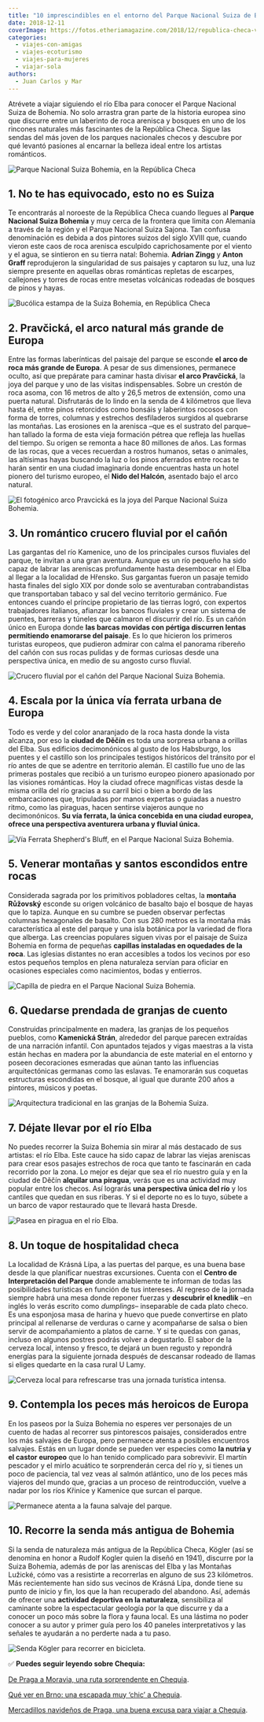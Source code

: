 ```yaml
---
title: "10 imprescindibles en el entorno del Parque Nacional Suiza de Bohemia"
date: 2018-12-11
coverImage: https://fotos.etheriamagazine.com/2018/12/republica-checa-viajes-mujeres-etheria-1.jpg
categories: 
  - viajes-con-amigas
  - viajes-ecoturismo
  - viajes-para-mujeres
  - viajar-sola
authors: 
  - Juan Carlos y Mar
---
```


Atrévete a viajar siguiendo el río Elba para conocer el Parque Nacional Suiza de 
Bohemia. No solo arrastra gran parte de la historia europea sino que discurre entre un 
laberinto de roca arenisca y bosques en uno de los rincones naturales más fascinantes de 
la República Checa. Sigue las sendas del más joven de los parques nacionales checos y 
descubre por qué levantó pasiones al encarnar la belleza ideal entre los artistas 
románticos. 

![Parque Nacional Suiza Bohemia, en la República Checa](https://fotos.etheriamagazine.com/2018/12/republica-checa-viajes-mujeres-etheria-1024x683.jpg "Uno de los rincones sorprendentes del Parque Nacional Suiza Bohemia (Rep. Checa).")

## 1\. No te has equivocado, esto no es Suiza

Te encontrarás al noroeste de la República Checa cuando llegues al **Parque Nacional 
Suiza Bohemia** y muy cerca de la frontera que limita con Alemania a través de la región 
y el Parque Nacional Suiza Sajona. Tan confusa denominación es debida a dos pintores 
suizos del siglo XVIII que, cuando vieron este caos de roca arenisca esculpido 
caprichosamente por el viento y el agua, se sintieron en su tierra natal: Bohemia. 
**Adrian Zingg** y **Anton Graff** reprodujeron la singularidad de sus paisajes y 
captaron su luz, una luz siempre presente en aquellas obras románticas repletas de 
escarpes, callejones y torres de rocas entre mesetas volcánicas rodeadas de bosques de 
pinos y hayas. 

![Bucólica estampa de la Suiza Bohemia, en República Checa](https://fotos.etheriamagazine.com/2018/12/republica-checa-viajes-mujeres-etheria-1-1024x683.jpg "Bucólica estampa de la Suiza Bohemia (República Checa).")

## 2\. Pravčická, el arco natural más grande de Europa

Entre las formas laberínticas del paisaje del parque se esconde **el arco de roca más 
grande de Europa**. A pesar de sus dimensiones, permanece oculto, así que prepárate para 
caminar hasta divisar **el arco Pravčická**, la joya del parque y uno de las visitas 
indispensables. Sobre un crestón de roca asoma, con 16 metros de alto y 26,5 metros de 
extensión, como una puerta natural. Disfrutarás de lo lindo en la senda de 4 kilómetros 
que lleva hasta él, entre pinos retorcidos como bonsáis y laberintos rocosos con forma 
de torres, columnas y estrechos desfiladeros surgidos al quebrarse las montañas. Las 
erosiones en la arenisca –que es el sustrato del parque– han tallado la forma de esta 
vieja formación pétrea que refleja las huellas del tiempo. Su origen se remonta a hace 
80 millones de años. Las formas de las rocas, que a veces recuerdan a rostros humanos, 
setas o animales, las altísimas hayas buscando la luz o los pinos aferrados entre rocas 
te harán sentir en una ciudad imaginaria donde encuentras hasta un hotel pionero del 
turismo europeo, el **Nido del Halcón**, asentado bajo el arco natural. 

![El fotogénico arco Pravcická es la joya del Parque Nacional Suiza Bohemia.](https://fotos.etheriamagazine.com/2018/12/republica-checa-arco-Pravcicka-etheria-magazine-1024x767.jpg "El fotogénico arco Pravcická es la joya del Parque Nacional Suiza Bohemia.")

## 3\. Un romántico crucero fluvial por el cañón

Las gargantas del río Kamenice, uno de los principales cursos fluviales del parque, te 
invitan a una gran aventura. Aunque es un río pequeño ha sido capaz de labrar las 
areniscas profundamente hasta desembocar en el Elba al llegar a la localidad de Hřensko. 
Sus gargantas fueron un pasaje temido hasta finales del siglo XIX por donde solo se 
aventuraban contrabandistas que transportaban tabaco y sal del vecino territorio 
germánico. Fue entonces cuando el príncipe propietario de las tierras logró, con 
expertos trabajadores italianos, afianzar los bancos fluviales y crear un sistema de 
puentes, barreras y túneles que calmaron el discurrir del río. Es un cañón único en 
Europa donde **las barcas movidas con pértiga discurren lentas permitiendo enamorarse 
del paisaje**. Es lo que hicieron los primeros turistas europeos, que pudieron admirar 
con calma el panorama ribereño del cañón con sus rocas pulidas y de formas curiosas 
desde una perspectiva única, en medio de su angosto curso fluvial. 

![Crucero fluvial por el cañón del Parque Nacional Suiza Bohemia.](https://fotos.etheriamagazine.com/2018/12/crucero-fluvial-cañon-republica-checa-1024x683.jpg "Crucero fluvial por el cañón del Parque Nacional Suiza Bohemia.")

## 4\. Escala por la única vía ferrata urbana de Europa

Todo es verde y del color anaranjado de la roca hasta donde la vista alcanza, por eso la 
**ciudad de Děčín** es toda una sorpresa urbana a orillas del Elba. Sus edificios 
decimonónicos al gusto de los Habsburgo, los puentes y el castillo son los principales 
testigos históricos del tránsito por el río antes de que se adentre en territorio 
alemán. El castillo fue uno de las primeras postales que recibió a un turismo europeo 
pionero apasionado por las visiones románticas. Hoy la ciudad ofrece magníficas vistas 
desde la misma orilla del río gracias a su carril bici o bien a bordo de las 
embarcaciones que, tripuladas por manos expertas o guiadas a nuestro ritmo, como las 
piraguas, hacen sentirse viajeros aunque no decimonónicos. **Su vía ferrata, la única 
concebida en una ciudad europea, ofrece una perspectiva aventurera urbana y fluvial 
única.** 

![Vía Ferrata Shepherd's Bluff, en el Parque Nacional Suiza Bohemia.](https://fotos.etheriamagazine.com/2018/12/escalada-via-ferrata-rep-checa-1024x683.jpg "Vía Ferrata Shepherd's Bluff, en el Parque Nacional Suiza Bohemia.")

## 5\. Venerar montañas y santos escondidos entre rocas

Considerada sagrada por los primitivos pobladores celtas, la **montaña Růžovský** 
esconde su origen volcánico de basalto bajo el bosque de hayas que lo tapiza. Aunque en 
su cumbre se pueden observar perfectas columnas hexagonales de basalto. Con sus 280 
metros es la montaña más característica al este del parque y una isla botánica por la 
variedad de flora que alberga. Las creencias populares siguen vivas por el paisaje de 
Suiza Bohemia en forma de pequeñas **capillas instaladas en oquedades de la roca**. Las 
iglesias distantes no eran accesibles a todos los vecinos por eso estos pequeños templos 
en plena naturaleza servían para oficiar en ocasiones especiales como nacimientos, bodas 
y entierros. 

![Capilla de piedra en el Parque Nacional Suiza Bohemia.](https://fotos.etheriamagazine.com/2018/12/viaje-mujeres-bohemia-suiza-rep-checa-1024x683.jpg "Capilla de piedra en el Parque Nacional Suiza Bohemia.")

## 6\. Quedarse prendada de granjas de cuento

Construidas principalmente en madera, las granjas de los pequeños pueblos, como 
**Kamenická Strán**, alrededor del parque parecen extraídas de una narración infantil. 
Con apuntados tejados y vigas maestras a la vista están hechas en madera por la 
abundancia de este material en el entorno y poseen decoraciones esmeradas que aúnan 
tanto las influencias arquitectónicas germanas como las eslavas. Te enamorarán sus 
coquetas estructuras escondidas en el bosque, al igual que durante 200 años a pintores, 
músicos y poetas. 

![Arquitectura tradicional en las granjas de la Bohemia Suiza.](https://fotos.etheriamagazine.com/2018/12/granjas-cuento-bohemia-suiza-1024x683.jpg "Arquitectura tradicional en las granjas de la Bohemia Suiza.")

## 7\. Déjate llevar por el río Elba

No puedes recorrer la Suiza Bohemia sin mirar al más destacado de sus artistas: el río 
Elba. Este cauce ha sido capaz de labrar las viejas areniscas para crear esos pasajes 
estrechos de roca que tanto te fascinarán en cada recorrido por la zona. Lo mejor es 
dejar que sea el río nuestro guía y en la ciudad de Děčín **alquilar una piragua**, 
verás que es una actividad muy popular entre los checos. Así lograrás **una perspectiva 
única del río** y los cantiles que quedan en sus riberas. Y si el deporte no es lo tuyo, 
súbete a un barco de vapor restaurado que te llevará hasta Dresde. 

![Pasea en piragua en el río Elba.](https://fotos.etheriamagazine.com/2018/12/rio-elba-rep-checa-1024x683.jpg "Pasea en piragua en el río Elba.")

## 8\. Un toque de hospitalidad checa

La localidad de Krásná Lípa, a las puertas del parque, es una buena base desde la que 
planificar nuestras excursiones. Cuenta con el **Centro de Interpretación del Parque** 
donde amablemente te informan de todas las posibilidades turísticas en función de tus 
intereses. Al regreso de la jornada siempre habrá una mesa donde reponer fuerzas y 
**descubrir el knedlík** –en inglés lo verás escrito como _dumplings_– inseparable de 
cada plato checo. Es una esponjosa masa de harina y huevo que puede convertirse en plato 
principal al rellenarse de verduras o carne y acompañarse de salsa o bien servir de 
acompañamiento a platos de carne. Y si te quedas con ganas, incluso en algunos postres 
podrás volver a degustarlo. El sabor de la cerveza local, intenso y fresco, te dejará un 
buen regusto y repondrá energías para la siguiente jornada después de descansar rodeado 
de llamas si eliges quedarte en la casa rural U Lamy. 

![Cerveza local para refrescarse tras una jornada turística intensa.](https://fotos.etheriamagazine.com/2018/12/cerveza-republica-checa-1024x650.jpg "Cerveza local para refrescarse tras una jornada turística intensa.")

## 9\. Contempla los peces más heroicos de Europa

En los paseos por la Suiza Bohemia no esperes ver personajes de un cuento de hadas al 
recorrer sus pintorescos paisajes, considerados entre los más salvajes de Europa, pero 
permanece atenta a posibles encuentros salvajes. Estás en un lugar donde se pueden ver 
especies como **la nutria y el castor europeo** que lo han tenido complicado para 
sobrevivir. El martín pescador y el mirlo acuático te sorprenderán cerca del río y, si 
tienes un poco de paciencia, tal vez veas al salmón atlántico, uno de los peces más 
viajeros del mundo que, gracias a un proceso de reintroducción, vuelve a nadar por los 
ríos Křinice y Kamenice que surcan el parque. 

![Permanece atenta a la fauna salvaje del parque.](https://fotos.etheriamagazine.com/2018/12/peces-parque-nacional-suiza-1024x683.jpg "Permanece atenta a la fauna salvaje del parque.")

## 10\. Recorre la senda más antigua de Bohemia

Si la senda de naturaleza más antigua de la República Checa, Kögler (así se denomina en 
honor a Rudolf Kogler quien la diseñó en 1941), discurre por la Suiza Bohemia, además de 
por las areniscas del Elba y las Montañas Lužické, cómo vas a resistirte a recorrerlas 
en alguno de sus 23 kilómetros. Más recientemente han sido sus vecinos de Krásná Lípa, 
donde tiene su punto de inicio y fin, los que la han recuperado del abandono. Así, 
además de ofrecer una **actividad deportiva en la naturaleza**, sensibiliza al caminante 
sobre la espectacular geología por la que discurre y da a conocer un poco más sobre la 
flora y fauna local. Es una lástima no poder conocer a su autor y primer guía pero los 
40 paneles interpretativos y las señales te ayudarán a no perderte nada a tu paso. 

![Senda Kögler para recorrer en bicicleta.](https://fotos.etheriamagazine.com/2018/12/Kogler-senda-bicicleta-rep-checa-1024x621.jpg "Senda Kögler para recorrer en bicicleta.")

✅ **Puedes seguir leyendo sobre Chequia:** 

[De Praga a Moravia, una ruta sorprendente en 
Chequia](https://etheriamagazine.com/2023/08/25/ruta-chequia-de-olomouc-a-ostrava/). 

[Qué ver en Brno: una escapada muy ‘chic’ a 
Chequia](https://etheriamagazine.com/2022/08/26/que-ver-brno-chequia/). 

[Mercadillos navideños de Praga, una buena excusa para viajar a 
Chequia](https://etheriamagazine.com/2021/11/10/mercadillos-navidenos-de-praga/).

